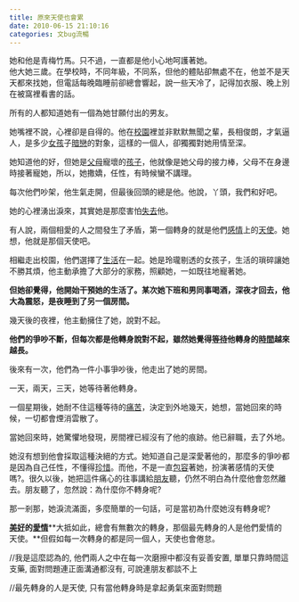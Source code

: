 ```yaml
---
title: 原來天使也會累
date: 2010-06-15 21:10:16
categories: 文bug流暢
---
```


  
  她和他是青梅竹馬。只不過，一直都是他小心地呵護著她。  
 他大她三歲。在學校時，不同年級，不同系，但他的體貼卻無處不在，他並不是天天都來找她，但電話每晚臨睡前卻總會響起，說一些天冷了，記得加衣服、晚上別在被窩裡看書的話。  
  
 所有的人都知道她有一個為她甘願付出的男友。  
  
 她嘴裡不說，心裡卻是自得的。他在[校園](http://www.duwenzhang.com/wenzhang/xiaoyuanwenzhang/)裡並非默默無聞之輩，長相俊朗，才氣逼人，是多少[女孩](http://www.duwenzhang.com/huati/nvhai/index1.html)子[暗戀](http://www.duwenzhang.com/huati/anlian/index1.html)的對象，這樣的一個人，卻獨獨對她用情至深。  
  
 她知道他的好，但她是[父母](http://www.duwenzhang.com/huati/fumu/index1.html)寵壞的[孩子](http://www.duwenzhang.com/huati/haizi/index1.html)，他就像是她父母的接力棒，父母不在身邊時接著寵她，所以，她撒嬌，任性，有時候蠻不講理。  
  
 每次他們吵架，他生氣走開，但最後回頭的總是他。他說，丫頭，我們和好吧。  
  
 她的心裡湧出淚來，其實她是那麼害怕[失去](http://www.duwenzhang.com/huati/shiqu/index1.html)他。  
  
 有人說，兩個相愛的人之間發生了矛盾，第一個轉身的就是他們[感情](http://www.duwenzhang.com/huati/ganqing/index1.html)上的[天使](http://www.duwenzhang.com/huati/tianshi/index1.html)。她想，他就是那個天使吧。  
  
 相繼走出校園，他們選擇了[生活](http://www.duwenzhang.com/wenzhang/shenghuosuibi/)在一起。她是玲瓏剔透的女孩子，生活的瑣碎讓她不勝其煩，他主動承擔了大部分的家務，照顧她，一如既往地寵著她。  
  
 **但她卻覺得，他開始干預她的生活了。某次她下班和男同事喝酒，深夜才回去，他大為震怒，是夜睡到了另一個房間。**  
  
 幾天後的夜裡，他主動擁住了她，說對不起。  
  
 **他們的爭吵不斷，但每次都是他轉身說對不起，雖然她覺得**[**等待**](http://www.duwenzhang.com/huati/dengdai/index1.html)**他轉身的**[**時間**](http://www.duwenzhang.com/huati/shijian/index1.html)**越來越長。**  
  
 後來有一次，他們為一件小事爭吵後，他走出了她的房間。  
  
 一天，兩天，三天，她等待著他轉身。  
  
 一個星期後，她耐不住這種等待的[痛苦](http://www.duwenzhang.com/huati/tongku/index1.html)，決定到外地幾天，她想，當她回來的時候，一切都會煙消雲散了。  
  
 當她回來時，她驚懼地發現，房間裡已經沒有了他的痕跡。他已辭職，去了外地。  
  
 她沒有想到他會採取這種決絕的方式。她知道自己是深愛著他的，那麼多的爭吵都是因為自己任性，不懂得[珍惜](http://www.duwenzhang.com/huati/zhenxi/index1.html)。而他，不是一直[包容](http://www.duwenzhang.com/huati/baorong/index1.html)著她，扮演著感情的天使嗎?。很久以後，她把這件痛心的往事講給[朋友](http://www.duwenzhang.com/huati/pengyou/index1.html)聽，仍然不明白為什麼他會忽然離去。朋友聽了，忽然說：為什麼你不轉身呢?  
  
 那一剎那，她淚流滿面，多麼簡單的一句話，可是當初為什麼她沒有轉身呢?  
  
 [**美好**](http://www.duwenzhang.com/huati/meihao/index1.html)**的**[**愛情**](http://www.duwenzhang.com/wenzhang/aiqingwenzhang/)**大抵如此，總會有無數次的轉身，那個最先轉身的人是他們愛情的天使。**但假如每一次轉身的都是同一個人，天使也會倦怠。  
  
   
  
//我是這麼認為的, 他們兩人之中在每一次磨擦中都沒有妥善安置, 單單只靠時間這支藥, 面對問題連正面溝通都沒有, 可說連朋友都談不上  
  
//最先轉身的人是天使, 只有當他轉身時是拿起勇氣來面對問題  
  